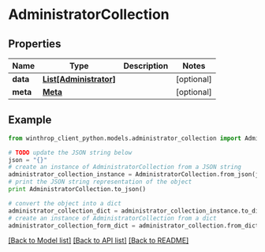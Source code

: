 # AdministratorCollection


## Properties
Name | Type | Description | Notes
------------ | ------------- | ------------- | -------------
**data** | [**List[Administrator]**](Administrator.md) |  | [optional] 
**meta** | [**Meta**](Meta.md) |  | [optional] 

## Example

```python
from winthrop_client_python.models.administrator_collection import AdministratorCollection

# TODO update the JSON string below
json = "{}"
# create an instance of AdministratorCollection from a JSON string
administrator_collection_instance = AdministratorCollection.from_json(json)
# print the JSON string representation of the object
print AdministratorCollection.to_json()

# convert the object into a dict
administrator_collection_dict = administrator_collection_instance.to_dict()
# create an instance of AdministratorCollection from a dict
administrator_collection_form_dict = administrator_collection.from_dict(administrator_collection_dict)
```
[[Back to Model list]](../README.md#documentation-for-models) [[Back to API list]](../README.md#documentation-for-api-endpoints) [[Back to README]](../README.md)


